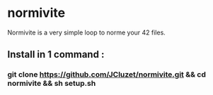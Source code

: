 # normivite
Normivite is a very simple loop to norme your 42 files.

## Install in 1 command :

### git clone https://github.com/JCluzet/normivite.git && cd normivite && sh setup.sh
